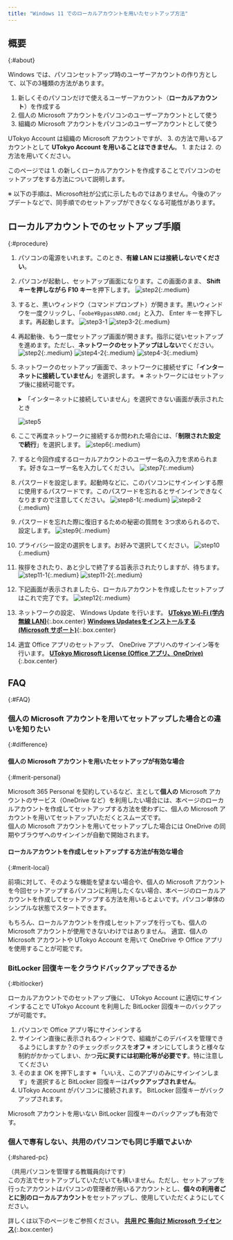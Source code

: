 ```yaml
---
title: "Windows 11 でのローカルアカウントを用いたセットアップ方法"
---
```


## 概要
{:#about}

Windows では、パソコンセットアップ時のユーザーアカウントの作り方として、以下の3種類の方法があります。

1. 新しくそのパソコンだけで使えるユーザーアカウント（**ローカルアカウント**）を作成する
1. 個人の Microsoft アカウントをパソコンのユーザーアカウントとして使う
1. 組織の Microsoft アカウントをパソコンのユーザーアカウントとして使う

UTokyo Account は組織の Microsoft アカウントですが、 3. の方法で用いるアカウントとして **UTokyo Account を用いることはできません**。 1. または 2. の方法を用いてください。

このページでは 1. の新しくローカルアカウントを作成することでパソコンのセットアップをする方法について説明します。

※ 以下の手順は、Microsoft社が公式に示したものではありません。今後のアップデートなどで、同手順でのセットアップができなくなる可能性があります。

## ローカルアカウントでのセットアップ手順
{:#procedure}

1. パソコンの電源をいれます。このとき、**有線 LAN には接続しないでください**。
1. パソコンが起動し、セットアップ画面になります。この画面のまま、 **Shift キーを押しながら F10 キー**を押下します。
   ![step2](step2.webp){:.medium}
1. すると、黒いウィンドウ（コマンドプロンプト）が開きます。黒いウィンドウを一度クリックし、「`oobe¥BypassNRO.cmd`」と入力、 Enter キーを押下します。再起動します。
   ![step3-1](step3-1.webp)
   ![step3-2](step3-2.webp){:.medium}
1. 再起動後、もう一度セットアップ画面が開きます。指示に従いセットアップを進めます。ただし、**ネットワークのセットアップはしない**でください。
   ![step2](step2.webp){:.medium}
   ![step4-2](step4-2.webp){:.medium}
   ![step4-3](step4-3.webp){:.medium}
1. ネットワークのセットアップ画面で、ネットワークに接続せずに「**インターネットに接続していません**」を選択します。
   ※ ネットワークにはセットアップ後に接続可能です。
    <details>
      <summary>「インターネットに接続していません」を選択できない画面が表示されたとき</summary>

      **Shift キーを押しながら F10 キー**を押下し、手順 3. に戻ってください
    </details>

   ![step5](step5.webp)
1. ここで再度ネットワークに接続するか問われた場合には、「**制限された設定で続行**」を選択します。
   ![step6](step6.webp){:.medium}
1. すると今回作成するローカルアカウントのユーザー名の入力を求められます。好きなユーザー名を入力してください。
   ![step7](step7.webp){:.medium}
1. パスワードを設定します。起動時などに、このパソコンにサインインする際に使用するパスワードです。このパスワードを忘れるとサインインできなくなりますので注意してください。
   ![step8-1](step8-1.webp){:.medium}
   ![step8-2](step8-2.webp){:.medium}
1. パスワードを忘れた際に復旧するための秘密の質問を 3つ求められるので、設定します。
   ![step9](step9.webp){:.medium}
1. プライバシー設定の選択をします。お好みで選択してください。
   ![step10](step10.webp){:.medium}
1. 挨拶をされたり、あと少しで終了する旨表示されたりしますが、待ちます。
   ![step11-1](step11-1.webp){:.medium}
   ![step11-2](step11-2.webp){:.medium}
1. 下記画面が表示されましたら、ローカルアカウントを作成したセットアップはこれで完了です。
   ![step12](step12.webp){:.medium}
1. ネットワークの設定、 Windows Update を行います。
   **[UTokyo Wi-Fi (学内無線 LAN)](/utokyo_wifi/)**{:.box.center}
   **[Windows Updatesをインストールする (Microsoft サポート)](https://support.microsoft.com/ja-jp/windows/windows-%E3%81%AE%E6%9B%B4%E6%96%B0-3c5ae7fc-9fb6-9af1-1984-b5e0412c556a)**{:.box.center}
1. 適宜 Office アプリのセットアップ、 OneDrive アプリへのサインイン等を行います。
   **[UTokyo Microsoft License (Office アプリ、OneDrive)](/microsoft/)**{:.box.center}


## FAQ
{:#FAQ}

### 個人の Microsoft アカウントを用いてセットアップした場合との違いを知りたい
{:#difference}

#### 個人の Microsoft アカウントを用いたセットアップが有効な場合
{:#merit-personal}

Microsoft 365 Personal を契約しているなど、主として**個人の** Microsoft アカウントのサービス（OneDrive など）を利用したい場合には、本ページのローカルアカウントを作成してセットアップする方法を使わずに、個人の Microsoft アカウントを用いてセットアップいただくとスムーズです。<br>
個人の Microsoft アカウントを用いてセットアップした場合には OneDrive の同期やブラウザへのサインインが自動で開始されます。

#### ローカルアカウントを作成しセットアップする方法が有効な場合
{:#merit-local}

前項に対して、そのような機能を望まない場合や、個人の Microsoft アカウントを今回セットアップするパソコンに利用したくない場合、本ページのローカルアカウントを作成してセットアップする方法を用いるとよいです。パソコン単体のシンプルな状態でスタートできます。

もちろん、ローカルアカウントを作成しセットアップを行っても、個人の Microsoft アカウントが使用できないわけではありません。
適宜、個人の Microsoft アカウントや UTokyo Account を用いて OneDrive や Office アプリを使用することが可能です。

### BitLocker 回復キーをクラウドバックアップできるか
{:#bitlocker}

ローカルアカウントでのセットアップ後に、 UTokyo Account に適切にサインインすることで UTokyo Account を利用した BitLocker 回復キーのバックアップが可能です。

1. パソコンで Office アプリ等にサインインする
1. サインイン直後に表示されるウィンドウで、組織がこのデバイスを管理できるようにしますか？のチェックボックスを**オフ**
   ※ オンにしてしまうと様々な制約がかかってしまい、かつ**元に戻すには初期化等が必要です**。特に注意してください
1. そのまま OK を押下します
   ※ 「いいえ、このアプリのみにサインインします」を選択すると BitLocker 回復キーは**バックアップされません**。
1. UTokyo Account がパソコンに接続されます。 BitLocker 回復キーがバックアップされます。

Microsoft アカウントを用いない BitLocker 回復キーのバックアップも有効です。

### 個人で専有しない、共用のパソコンでも同じ手順でよいか
{:#shared-pc}

（共用パソコンを管理する教職員向けです）<br>
この方法でセットアップしていただいても構いません。ただし、セットアップを行ったアカウントはパソコンの管理者が用いるアカウントとし、**個々の利用者ごとに別のローカルアカウント**をセットアップし、使用していただくようにしてください。

詳しくは以下のページをご参照ください。
**[共用 PC 等向け Microsoft ライセンス](https://univtokyo.sharepoint.com/sites/utokyoaccount/SitePages/Microsoft-license-for-shared-PC.aspx)**{:.box.center}
